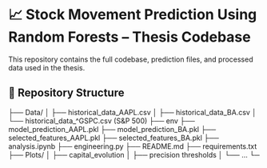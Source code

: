 # 📈 Stock Movement Prediction Using Random Forests – Thesis Codebase

This repository contains the full codebase, prediction files, and processed data used in the thesis.

## 📂 Repository Structure
├── Data/
│ ├── historical_data_AAPL.csv
│ ├── historical_data_BA.csv
│ └── historical_data_^GSPC.csv (S&P 500)
├── env
├── model_prediction_AAPL.pkl
├── model_prediction_BA.pkl
├── selected_features_AAPL.pkl
├── selected_features_BA.pkl
├── analysis.ipynb
├── engineering.py
├── README.md
├── requirements.txt
├── Plots/
│ ├── capital_evolution
│ ├── precision thresholds
│ └── ...
└─
